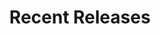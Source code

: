 ---
layout: playlist
title: "Recent Releases"
startDate: 2024
endDate: under development
songs: [
    hookdrop,
    baby-defendant,
    own-me,
    empty-casino,
    codes-vocal,
    bubble-house,
    ghosts-of-failure,
    days-like-that,
    hey,
    eternity,
    blurry-eternity,
    all-i-ever-want,
    desert-dream,
    mac-guitar,
    kirby-one,
    candy-rain,
    scars,
    vinyl-trap,
    soul-rhodes,
]
---